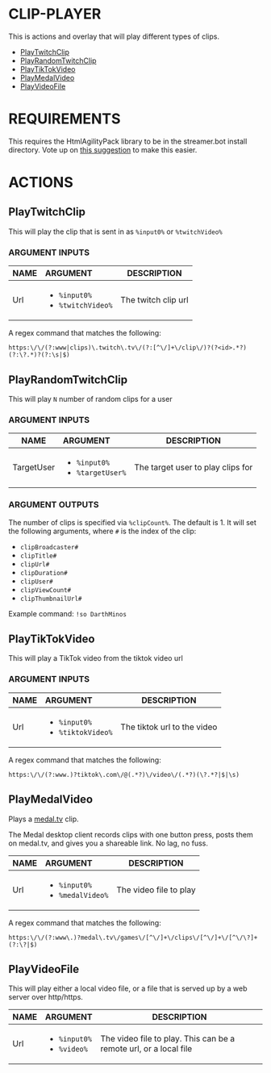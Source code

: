 # CLIP-PLAYER

This is actions and overlay that will play different types of clips.

- [PlayTwitchClip](#playtwitchclip)
- [PlayRandomTwitchClip](#playrandomtwitchclip)
- [PlayTikTokVideo](#playtiktokvideo)
- [PlayMedalVideo](#playmedalvideo)
- [PlayVideoFile](#playvideofile)


# REQUIREMENTS

This requires the HtmlAgilityPack library to be in the streamer.bot install directory.
Vote up on [this suggestion](https://ideas.streamer.bot/posts/159/nuget-support-for-c-execute-actions) to make this easier.

# ACTIONS

## PlayTwitchClip

This will play the clip that is sent in as `%input0%` or `%twitchVideo%`

### ARGUMENT INPUTS
| NAME | ARGUMENT | DESCRIPTION |  
| --- | :--- | --- |
| Url | <ul><li>`%input0%`</li><li>`%twitchVideo%`</li></ul> | The twitch clip url |  


A regex command that matches the following:

```regex
https:\/\/(?:www|clips)\.twitch\.tv\/(?:[^\/]+\/clip\/)?(?<id>.*?)(?:\?.*)?(?:\s|$)
```

## PlayRandomTwitchClip

This will play `N` number of random clips for a user
### ARGUMENT INPUTS
| NAME | ARGUMENT | DESCRIPTION |  
| --- | :--- | --- |
| TargetUser | <ul><li>`%input0%`</li><li>`%targetUser%`</li></ul> | The target user to play clips for |  

### ARGUMENT OUTPUTS

The number of clips is specified via `%clipCount%`. The default is 1.
It will set the following arguments, where `#` is the index of the clip:

- `clipBroadcaster#`
- `clipTitle#`
- `clipUrl#`
- `clipDuration#`
- `clipUser#`
- `clipViewCount#`
- `clipThumbnailUrl#`

Example command: `!so DarthMinos`


## PlayTikTokVideo

This will play a TikTok video from the tiktok video url

### ARGUMENT INPUTS
| NAME | ARGUMENT | DESCRIPTION |  
| --- | :--- | --- |
| Url | <ul><li>`%input0%`</li><li>`%tiktokVideo%`</li></ul> | The tiktok url to the video |  

A regex command that matches the following:
```regex
https:\/\/(?:www.)?tiktok\.com\/@(.*?)\/video\/(.*?)(\?.*?|$|\s)
```

## PlayMedalVideo

Plays a [medal.tv](https://medal.tv/?ref=DarthMinos_partner) clip.

The Medal desktop client records clips with one button press, posts them on medal.tv, and gives you a shareable link. No lag, no fuss.

| NAME | ARGUMENT | DESCRIPTION |  
| --- | :--- | --- |
| Url | <ul><li>`%input0%`</li><li>`%medalVideo%`</li></ul> | The video file to play |  


A regex command that matches the following:
```regex
https:\/\/(?:www\.)?medal\.tv\/games\/[^\/]+\/clips\/[^\/]+\/[^\/\?]+(?:\?|$)
```

## PlayVideoFile

This will play either a local video file, or a file that is served up by a web server over http/https.

| NAME | ARGUMENT | DESCRIPTION |  
| --- | :--- | --- |
| Url | <ul><li>`%input0%`</li><li>`%video%`</li></ul> | The video file to play. This can be a remote url, or a local file |  
